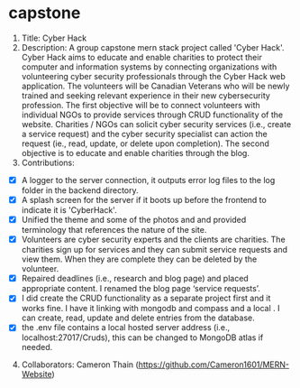 # capstone
1. Title: Cyber Hack
2. Description: A group capstone mern stack project called 'Cyber Hack'.  Cyber Hack aims to educate and enable charities to protect their computer and information systems by connecting organizations with volunteering cyber security professionals through the Cyber Hack web application. The volunteers will be Canadian Veterans who will be newly trained and seeking relevant experience in their new cybersecurity profession. The first objective will be to connect volunteers with individual NGOs to provide services 
through CRUD functionality of the website.  Charities / NGOs can solicit cyber security services (i.e., create a service request) and the cyber security 
specialist can action the request (ie., read, update, or delete upon completion).  The second objective is to educate and enable charities through 
the blog. 
3. Contributions:
* [x] A logger to the server connection, it outputs error log files to the log folder in the backend directory.  
* [x] A splash screen for the server if it boots up before the frontend to indicate it is 'CyberHack'.  
* [x] Unified the theme and some of the photos and and provided terminology that references the nature of the site.  
* [x] Volunteers are cyber security experts and the clients are charities.  The charities sign up for services and they can submit service requests and view them.  When they are complete they can be deleted by the volunteer.  
* [x] Repaired deadlines (i.e., research and blog page) and placed appropriate content.  I renamed the blog page ‘service requests’. 
* [x] I did create the CRUD functionality as a separate project first and it works fine.  I have it linking with mongodb and compass and a local .  I can create, read, update and delete entries from the database.
* [x] the .env file contains a local hosted server address (i.e., localhost:27017/Cruds), this can be changed to MongoDB atlas if needed. 
4. Collaborators: Cameron Thain (https://github.com/Cameron1601/MERN-Website)




